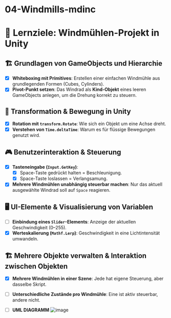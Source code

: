# 04-Windmills-mdinc
# 🎯 Lernziele: Windmühlen-Projekt in Unity

## 🏗 **Grundlagen von GameObjects und Hierarchie**
- [x] **Whiteboxing mit Primitives**: Erstellen einer einfachen Windmühle aus grundlegenden Formen (Cubes, Cylinders).
- [x] **Pivot-Punkt setzen**: Das Windrad als **Kind-Objekt** eines leeren GameObjects anlegen, um die Drehung korrekt zu steuern.

## 🔄 **Transformation & Bewegung in Unity**
- [x] **Rotation mit `transform.Rotate`**: Wie sich ein Objekt um eine Achse dreht.
- [x] **Verstehen von `Time.deltaTime`**: Warum es für flüssige Bewegungen genutzt wird.

## 🎮 **Benutzerinteraktion & Steuerung**
- [x] **Tasteneingabe (`Input.GetKey`)**: 
  - [x] Space-Taste gedrückt halten = Beschleunigung.
  - [x] Space-Taste loslassen = Verlangsamung.
- [x] **Mehrere Windmühlen unabhängig steuerbar machen**: Nur das aktuell ausgewählte Windrad soll auf `Space` reagieren.

## 🖥 **UI-Elemente & Visualisierung von Variablen**
- [ ] **Einbindung eines `Slider`-Elements**: Anzeige der aktuellen Geschwindigkeit (0–255).
- [x] **Werteskalierung (`Mathf.Lerp`)**: Geschwindigkeit in eine Lichtintensität umwandeln.

## 🏗 **Mehrere Objekte verwalten & Interaktion zwischen Objekten**
- [x] **Mehrere Windmühlen in einer Szene**: Jede hat eigene Steuerung, aber dasselbe Skript.
- [ ] **Unterschiedliche Zustände pro Windmühle**: Eine ist aktiv steuerbar, andere nicht.
- [ ] **UML DIAGRAMM**
      ![image](https://github.com/user-attachments/assets/1619ca45-1e6c-488e-ac22-aa71cbeead85)

